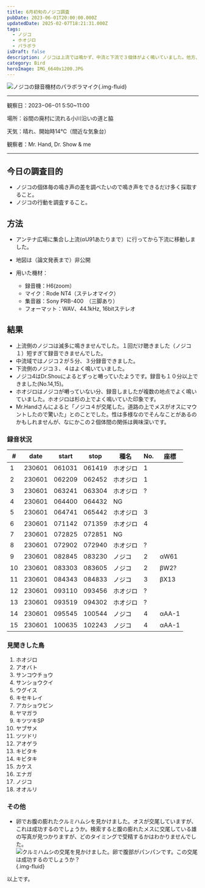 ```yaml
---
title: 6月初旬のノジコ調査
pubDate: 2023-06-01T20:00:00.000Z
updatedDate: 2025-02-07T18:21:31.000Z
tags:
  - ノジコ
  - ホオジロ
  - パラボラ
isDraft: false
description: ノジコは上流では鳴かず、中流と下流で３個体がよく鳴いていました。他方、ホオジロは色々な場所でよく囀っていたのでこのコントラストが印象的です。
category: Bird
heroImage: IMG_6640x1200.JPG
---
```






![ノジコの録音機材のパラボラマイク](https://object-storage.tyo2.conoha.io/v1/nc_938a9d00d6004f1390c354d4a15ef25b/blog-astro-assets/blog-images/IMG_6640x1200.JPG){.img-fluid}



---

観察日：2023−06−01 5:50~11:00

場所：谷間の廃村に流れる小川沿いの道と脇

天気：晴れ、開始時14℃（間近な気象台）

観察者：Mr. Hand, Dr. Show  & me

---

## 今日の調査目的

- ノジコの個体毎の鳴き声の差を調べたいので鳴き声をできるだけ多く採取すること。
- ノジコの行動を調査すること。

## 方法

- アンテナ広場に集合し上流(αU91あたりまで）に行ってから下流に移動しました。

- 地図は（論文発表まで）非公開

- 用いた機材：
  - 録音機：H6(zoom）
  - マイク：Rode NT4（ステレオマイク）
  - 集音器：Sony PRB-400　（三脚あり）
  - フォーマット：WAV、44.1kHz, 16bitステレオ

## 結果

- 上流側のノジコは滅多に鳴きませんでした。１回だけ聴きました（ノジコ１）短すぎて録音できませんでした。
- 中流域ではノジコ２が５分、３分録音できました。
- 下流側のノジコ３、４はよく鳴いていました。
- ノジコ4はDr.Shouによるとずっと囀っていたようです。録音も１０分以上できました(No.14,15)。
- ホオジロはノジコが囀っていない分、録音しましたが複数の地点でよく鳴いていました。ホオジロは杉の上でよく鳴いていた印象です。
- Mr.Handさんによると「ノジコ４が交尾した。道路の上でメスがオスにマウントしたので驚いた」とのことでした。性は多様なのでそんなことがあるのかもしれませんが、なにかこの２個体間の関係は興味深いです。

### 録音状況

| #    | date | start | stop | 種名 | No.  | 座標 |
| ---- | ---- | ----- | ---- | ---- | ---- | ---- |
|1|230601|061031|061419|ホオジロ|1||
|2|230601|062209|062452|ホオジロ|1||
|3|230601|063241|063304|ホオジロ|?||
|4|230601|064400|064432|NG|||
|5|230601|064741|065442|ホオジロ|3||
|6|230601|071142|071359|ホオジロ|4||
|7|230601|072825|072851|NG|||
|8|230601|072902|072940|ホオジロ|?||
|9|230601|082845|083230|ノジコ|2|αW61|
|10|230601|083303|083605|ノジコ|2|βW2?|
|11|230601|084343|084833|ノジコ|3|βX13|
|12|230601|093110|093456|ホオジロ|?||
|13|230601|093519|094302|ホオジロ|?||
|14|230601|095545|100544|ノジコ|4|αAA-1|
|15|230601|100635|102243|ノジコ|4|αAA-1|





### 見聞きした鳥

1. ホオジロ
2. アオバト
3. サンコウチョウ
4. サンショウクイ
5. ウグイス
6. キセキレイ
7. アカショウビン
8. ヤマガラ
9. キツツキSP
10. ヤブサメ
11. ツツドリ
12. アオゲラ
13. キビタキ
14. キビタキ
15. カケス
16. エナガ
17. ノジコ
18. オオルリ

### その他

- 卵でお腹の膨れたクルミハムシを見かけました。オスが交尾していますが、これは成功するのでしょうか。検索すると腹の膨れたメスに交尾している雄の写真が見つかりますが、どのタイミングで受精するかはわかりませんでした。
![クルミハムシの交尾を見かけました。卵で腹部がパンパンです。この交尾は成功するのでしょうか？](https://object-storage.tyo2.conoha.io/v1/nc_938a9d00d6004f1390c354d4a15ef25b/blog-astro-assets/blog-images/IMG_6672x1200.JPG){.img-fluid}



以上です。
